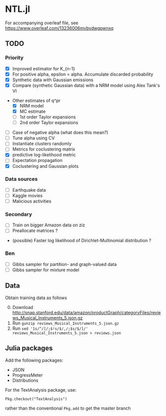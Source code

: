 # NTL.jl

For accompanying overleaf file, see https://www.overleaf.com/13236006mvbvdwgpwnxq

## TODO
### Priority
 - [x] Improved estimator for K_{n-1}
 - [x] For positive alpha, epsilon = alpha. Accumulate discarded probability
 - [x] Synthetic data with Gaussian emissions
 - [x] Compare (synthetic Gaussian data) with a NRM model using Alex Tank's VI
 - Other estimates of q^pr
   - [x] NRM model
   - [x] MC estimate
   - [ ] 1st order Taylor expansions
   - [ ] 2nd order Taylor expansions
 - [ ] Case of negative alpha (what does this mean?)
 - [ ] Tune alpha using CV
 - [ ] Instantiate clusters randomly
 - [ ] Metrics for coclustering matrix
 - [x] predictive log-likelihood metric
 - [ ] Expectation propagation
 - [x] Coclustering and Gaussian plots
 
### Data sources
 - [ ] Earthquake data
 - [ ] Kaggle movies
 - [ ] Malicious activities

### Secondary
 - [ ] Train on bigger Amazon data on ziz
 - [ ] Preallocate matrices ?
 - (possible) Faster log likelihood of Dirichlet-Multinomial distribution ?
 
### Ben
 - [ ] Gibbs sampler for partition- and graph-valued data
 - [ ] Gibbs sampler for mixture model

## Data

Obtain training data as follows

0. Download http://snap.stanford.edu/data/amazon/productGraph/categoryFiles/reviews_Musical_Instruments_5.json.gz
0. Run `gunzip reviews_Musical_Instruments_5.json.gz`
0. Run `sed '1s/^/[/;$!s/$/,/;$s/$/]/' reviews_Musical_Instruments_5.json > reviews.json`

## Julia packages

Add the following packages:
 - JSON
 - ProgressMeter
 - Distributions

For the TextAnalysis package, use:

    Pkg.checkout("TextAnalysis")

rather than the conventional `Pkg.add` to get the master branch
